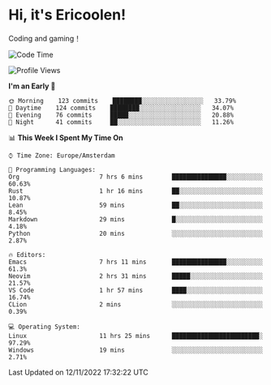 # Hi, it's Ericoolen!
Coding and gaming！

<!--START_SECTION:waka-->
![Code Time](http://img.shields.io/badge/Code%20Time-520%20hrs%2044%20mins-blue)

![Profile Views](http://img.shields.io/badge/Profile%20Views-0-blue)

**I'm an Early 🐤** 

```text
🌞 Morning    123 commits    ████████░░░░░░░░░░░░░░░░░   33.79% 
🌆 Daytime    124 commits    ████████░░░░░░░░░░░░░░░░░   34.07% 
🌃 Evening    76 commits     █████░░░░░░░░░░░░░░░░░░░░   20.88% 
🌙 Night      41 commits     ██░░░░░░░░░░░░░░░░░░░░░░░   11.26%

```


📊 **This Week I Spent My Time On** 

```text
⌚︎ Time Zone: Europe/Amsterdam

💬 Programming Languages: 
Org                      7 hrs 6 mins        ███████████████░░░░░░░░░░   60.63% 
Rust                     1 hr 16 mins        ██░░░░░░░░░░░░░░░░░░░░░░░   10.87% 
Lean                     59 mins             ██░░░░░░░░░░░░░░░░░░░░░░░   8.45% 
Markdown                 29 mins             █░░░░░░░░░░░░░░░░░░░░░░░░   4.18% 
Python                   20 mins             ░░░░░░░░░░░░░░░░░░░░░░░░░   2.87%

🔥 Editors: 
Emacs                    7 hrs 11 mins       ███████████████░░░░░░░░░░   61.3% 
Neovim                   2 hrs 31 mins       █████░░░░░░░░░░░░░░░░░░░░   21.57% 
VS Code                  1 hr 57 mins        ████░░░░░░░░░░░░░░░░░░░░░   16.74% 
CLion                    2 mins              ░░░░░░░░░░░░░░░░░░░░░░░░░   0.39%

💻 Operating System: 
Linux                    11 hrs 25 mins      ████████████████████████░   97.29% 
Windows                  19 mins             ░░░░░░░░░░░░░░░░░░░░░░░░░   2.71%

```


 Last Updated on 12/11/2022 17:32:22 UTC
<!--END_SECTION:waka-->

